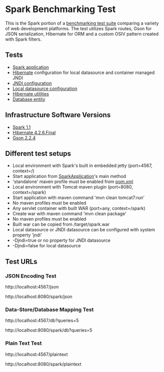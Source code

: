 # Spark Benchmarking Test

This is the Spark portion of a [benchmarking test suite](../) comparing a variety of web development platforms.
The test utilizes Spark routes, Gson for JSON serialization, Hibernate for ORM and a custom OSIV pattern created
with Spark filters.


## Tests

* [Spark application](/src/main/java/hello/web/SparkApplication.java)
* [Hibernate](http://www.hibernate.org/) configuration for local datasource and container managed JNDI
 * [JNDI configuration](/src/main/resources/hibernate-jndi.cfg.xml)
 * [Local datasource configuration](/src/main/resources/hibernate-local.cfg.xml)
 * [Hibernate utilities](/src/main/java/hello/web/HibernateUtil.java)
 * [Database entity](/src/main/java/hello/domain/World.java)


## Infrastructure Software Versions

* [Spark 1.1](http://www.sparkjava.com/)
* [Hibernate 4.2.6.Final](http://www.hibernate.org/)
* [Gson 2.2.4](https://code.google.com/p/google-gson/)


## Different test setups

* Local environment with Spark's built in embedded jetty (port=4567, context=/)
 * Start application from [SparkApplication](/src/main/java/hello/web/SparkApplication.java)'s main method
 * 'standalone' maven profile must be enabled from [pom.xml](/pom.xml)
* Local environment with Tomcat maven plugin (port=8080, context=/spark)
 * Start application with maven command 'mvn clean tomcat7:run'
 * No maven profiles must be enabled
* Any servlet container with built WAR (port=any, context=/spark)
 * Create war with maven command 'mvn clean package'
 * No maven profiles must be enabled
 * Built war can be copied from /target/spark.war
* Local datasource or JNDI datasource can be configured with system property 'jndi'
 * -Djndi=true or no property for JNDI datasource
 * -Djndi=false for local datasource

## Test URLs

### JSON Encoding Test

http://localhost:4567/json

http://localhost:8080/spark/json

### Data-Store/Database Mapping Test

http://localhost:4567/db?queries=5

http://localhost:8080/spark/db?queries=5

### Plain Text Test

http://localhost:4567/plaintext

http://localhost:8080/spark/plaintext
